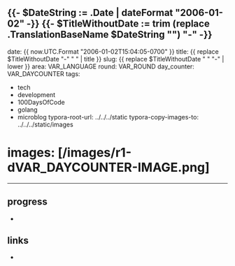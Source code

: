 {{- $DateString := .Date | dateFormat "2006-01-02" -}}
{{- $TitleWithoutDate := trim (replace .TranslationBaseName $DateString "") "-" -}}
---

date: {{ now.UTC.Format "2006-01-02T15:04:05-0700" }}
title: {{ replace $TitleWithoutDate "-" " " | title }}
slug: {{ replace $TitleWithoutDate " " "-" | lower }}
area: VAR_LANGUAGE
round: VAR_ROUND
day_counter: VAR_DAYCOUNTER
tags:
- tech
- development
- 100DaysOfCode
- golang
- microblog
typora-root-url: ../../../static
typora-copy-images-to:  ../../../static/images

# images: [/images/r1-dVAR_DAYCOUNTER-IMAGE.png]

---

## progress

-

## links

-

